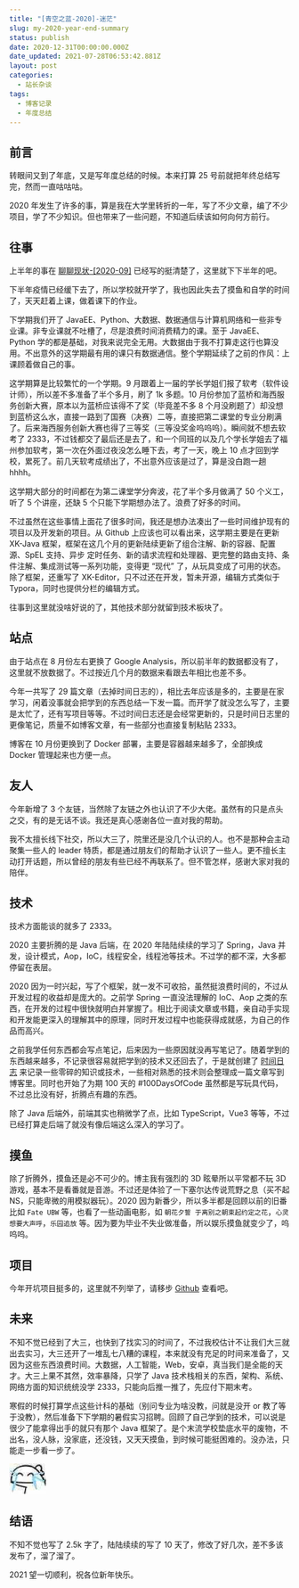 ```yaml
---
title: "[青空之蓝-2020]-迷茫"
slug: my-2020-year-end-summary
status: publish
date: 2020-12-31T00:00:00.000Z
date_updated: 2021-07-28T06:53:42.881Z
layout: post
categories:
  - 站长杂谈
tags:
  - 博客记录
  - 年度总结
---
```


## 前言

转眼间又到了年底，又是写年度总结的时候。本来打算 25 号前就把年终总结写完，然而一直咕咕咕。

2020 年发生了许多的事，算是我在大学里转折的一年，写了不少文章，编了不少项目，学了不少知识。但也带来了一些问题，不知道后续该如何向何方前行。

## 往事

上半年的事在 [聊聊现状-\[2020-09\]](https://blog.ixk.me/talk-about-the-status-quo-2020-09.html "聊聊现状-[2020-09]") 已经写的挺清楚了，这里就下下半年的吧。

下半年疫情已经缓下去了，所以学校就开学了，我也因此失去了摸鱼和自学的时间了，天天赶着上课，做着课下的作业。

下学期我们开了 JavaEE、Python、大数据、数据通信与计算机网络和一些非专业课。非专业课就不吐槽了，尽是浪费时间消费精力的课。至于 JavaEE、Python 学的都是基础，对我来说完全无用。大数据由于我不打算走这行也算没用。不出意外的这学期最有用的课只有数据通信。整个学期延续了之前的作风：上课顾着做自己的事。

这学期算是比较繁忙的一个学期。9 月跟着上一届的学长学姐们报了软考（软件设计师），所以差不多准备了半个多月，刷了 1k 多题。10 月份参加了蓝桥和海西服务创新大赛，原本以为蓝桥应该得不了奖（毕竟差不多 8 个月没刷题了）却没想到蓝桥这么水，直接一路到了国赛（决赛）二等，直接把第二课堂的专业分刷满了。后来海西服务创新大赛也得了三等奖（三等没奖金呜呜呜）。瞬间就不想去软考了 2333，不过钱都交了最后还是去了，和一个同班的以及几个学长学姐去了福州参加软考，第一次在外面过夜没怎么睡下去，考了一天，晚上 10 点才回到学校，累死了。前几天软考成绩出了，不出意外应该是过了，算是没白跑一趟 hhhh。

这学期大部分的时间都在为第二课堂学分奔波，花了半个多月做满了 50 个义工，听了 5 个讲座，还缺 5 个只能下学期想办法了。浪费了好多的时间。

不过虽然在这些事情上面花了很多时间，我还是想办法凑出了一些时间维护现有的项目以及开发新的项目。从 Github 上应该也可以看出来，这学期主要是在更新 XK-Java 框架，框架在这几个月的更新陆续更新了组合注解、新的容器、配置源、SpEL 支持、异步 定时任务、新的请求流程和处理器、更完整的路由支持、条件注解、集成测试等一系列功能，变得更 “现代” 了，从玩具变成了可用的状态。除了框架，还重写了 XK-Editor，只不过还在开发，暂未开源，编辑方式类似于 Typora，同时也提供分栏的编辑方式。

往事到这里就没啥好说的了，其他技术部分就留到技术板块了。

## 站点

由于站点在 8 月份左右更换了 Google Analysis，所以前半年的数据都没有了，这里就不放数据了。不过按近几个月的数据来看跟去年相比也差不多。

今年一共写了 29 篇文章（去掉时间日志的），相比去年应该是多的，主要是在家学习，闲着没事就会把学到的东西总结一下发一篇。而开学了就没怎么写了，主要是太忙了，还有写项目等等。不过时间日志还是会经常更新的，只是时间日志里的更像笔记，质量不如博客文章，有一些部分也直接复制粘贴 2333。

博客在 10 月份更换到了 Docker 部署，主要是容器越来越多了，全部换成 Docker 管理起来也方便一点。

## 友人

今年新增了 3 个友链，当然除了友链之外也认识了不少大佬。虽然有的只是点头之交，有的是无话不谈。我还是真心感谢各位一直对我的帮助。

我不太擅长线下社交，所以大三了，院里还是没几个认识的人。也不是那种会主动聚集一些人的 leader 特质，都是通过朋友们的帮助才认识了一些人。更不擅长主动打开话题，所以曾经的朋友有些已经不再联系了。但不管怎样，感谢大家对我的陪伴。

## 技术

技术方面能谈的就多了 2333。

2020 主要折腾的是 Java 后端，在 2020 年陆陆续续的学习了 Spring，Java 并发，设计模式，Aop，IoC，线程安全，线程池等技术。不过学的都不深，大多都停留在表层。

2020 因为一时兴起，写了个框架，就一发不可收拾，虽然挺浪费时间的，不过从开发过程的收益却是庞大的。之前学 Spring 一直没法理解的 IoC、Aop 之类的东西，在开发的过程中很快就明白并掌握了。相比于阅读文章或书籍，亲自动手实现和开发能更深入的理解其中的原理，同时开发过程中也能获得成就感，为自己的作品而高兴。

之前我学任何东西都会写点笔记，后来因为一些原因就没再写笔记了。随着学到的东西越来越多，不记录很容易就把学到的技术又还回去了，于是就创建了 [时间日志](https://log.ixk.me) 来记录一些零碎的知识或技术，一些相对熟悉的技术则会整理成一篇文章写到博客里。同时也开始了为期 100 天的 #100DaysOfCode 虽然都是写玩具代码，不过总比没有好，折腾点有趣的东西。

除了 Java 后端外，前端其实也稍微学了点，比如 TypeScript，Vue3 等等，不过已经打算走后端了就没有像后端这么深入的学习了。

## 摸鱼

除了折腾外，摸鱼还是必不可少的。博主我有强烈的 3D 眩晕所以平常都不玩 3D 游戏，基本不是看番就是音游。不过还是体验了一下塞尔达传说荒野之息（买不起 NS，只能卑微的用模拟器玩）。2020 因为新番少，所以多半都是回顾以前的旧番比如 `Fate UBW` 等，也看了一些动画电影，如 `朝花夕誓 于离别之朝束起约定之花`，`心灵想要大声呼`，`乐园追放` 等。因为要为毕业不失业做准备，所以娱乐摸鱼就变少了，呜呜呜。

## 项目

今年开坑项目挺多的，这里就不列举了，请移步 [Github](https://github.com/syfxlin) 查看吧。

## 未来

不知不觉已经到了大三，也快到了找实习的时间了，不过我校估计不让我们大三就出去实习，大三还开了一堆乱七八糟的课程，本来就没有充足的时间来准备了，又因为这些东西浪费时间。大数据，人工智能，Web，安卓，真当我们是全能的天才。大三上果不其然，效率暴降，只学了 Java 技术栈相关的东西，架构、系统、网络方面的知识统统没学 2333，只能向后推一推了，先应付下期末考。

寒假的时候打算学点这些计科的基础（别问专业为啥没教，问就是没开 or 教了等于没教），然后准备下下学期的暑假实习招聘。回顾了自己学到的技术，可以说是很少了能拿得出手的就只有那个 Java 框架了。是个末流学校垫底水平的废物，不出名，没人脉，没家底，还没钱，又天天摸鱼，到时候可能挺困难的。没办法，只能走一步看一步了。

![](images/e136b35d-29d6-4094-96c7-b47bc7af0816.jpg)

## 结语

不知不觉也写了 2.5k 字了，陆陆续续的写了 10 天了，修改了好几次，差不多该发布了，溜了溜了。

<Message>2021 望一切顺利，祝各位新年快乐。</Message>
